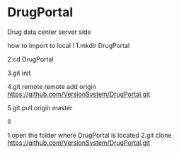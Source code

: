 # DrugPortal
Drug data center server side


how to import to local
I
1.mkdir DrugPortal

2.cd DrugPortal

3.git init

4.git remote remote add origin https://github.com/VersionSystem/DrugPortal.git

5.git pull origin master

II

1.open the folder where DrugPortal is located 
2.git clone https://github.com/VersionSystem/DrugPortal.git